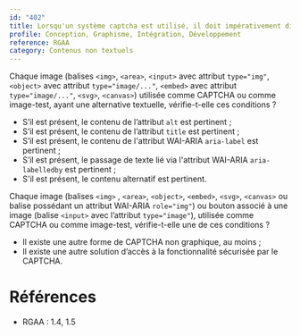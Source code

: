 ```yaml
---
id: "402"
title: Lorsqu'un système captcha est utilisé, il doit impérativement disposer d’une alternative accessible.
profile: Conception, Graphisme, Intégration, Développement
reference: RGAA
category: Contenus non textuels
---
```


Chaque image (balises `<img>`, `<area>`, `<input>` avec attribut `type="img"`, `<object>` avec attribut `type="image/..."`, `<embed>` avec attribut `type="image/..."`, `<svg>`, `<canvas>`) utilisée comme CAPTCHA ou comme image-test, ayant une alternative textuelle, vérifie-t-elle ces conditions ?

* S’il est présent, le contenu de l’attribut `alt` est pertinent ;
* S’il est présent, le contenu de l’attribut `title` est pertinent ;
* S’il est présent, le contenu de l'attribut WAI-ARIA `aria-label` est pertinent ;
* S’il est présent, le passage de texte lié via l'attribut WAI-ARIA `aria-labelledby` est pertinent ;
* S'il est présent, le contenu alternatif est pertinent.


Chaque image (balises `<img>` , `<area>`, `<object>`, `<embed>`, `<svg>`, `<canvas>` ou balise possédant un attribut WAI-ARIA `role="img"`) ou bouton associé à une image (balise `<input>` avec l’attribut `type="image"`), utilisée comme CAPTCHA ou comme image-test, vérifie-t-elle une de ces conditions ?

* Il existe une autre forme de CAPTCHA non graphique, au moins ;
* Il existe une autre solution d’accès à la fonctionnalité sécurisée par le CAPTCHA.


# Références

*   RGAA : 1.4, 1.5
